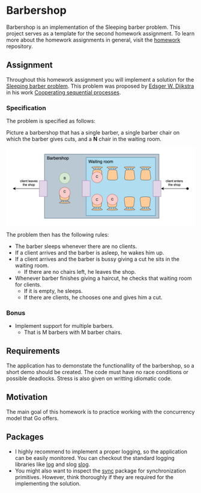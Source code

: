# Barbershop

Barbershop is an implementation of the Sleeping barber problem. This project serves as a template for the second homework assignment. To learn more about the homework assignments in general, visit the [homework](https://github.com/course-go/homework) repository.

## Assignment

Throughout this homework assignment you will implement a solution for the [Sleeping barber problem](https://en.wikipedia.org/wiki/Sleeping_barber_problem). This problem was proposed by [Edsger W. Dijkstra](https://en.wikipedia.org/wiki/Edsger_Dijkstra) in his work [Cooperating sequential processes](https://www.cs.utexas.edu/users/EWD/transcriptions/EWD01xx/EWD123.html).

### Specification

The problem is specified as follows:

Picture a barbershop that has a single barber, a single barber chair on which the barber gives cuts, and a **N** chair in the waiting room.

![Barbershop diagram](assets/barbershop.svg)

The problem then has the following rules:
- The barber sleeps whenever there are no clients.
- If a client arrives and the barber is asleep, he wakes him up.
- If a client arrives and the barber is bussy giving a cut he sits in the waiting room.
    - If there are no chairs left, he leaves the shop.
- Whenever barber finishes giving a haircut, he checks that waiting room for clients.
    - If it is empty, he sleeps.
    - If there are clients, he chooses one and gives him a cut.

### Bonus

- Implement support for multiple barbers.
    - That is M barbers with M barber chairs.

## Requirements

The application has to demonstate the functionallity of the barbershop, so a short demo should be created. The code must have no race conditions or possible deadlocks. Stress is also given on writting idiomatic code.

## Motivation

The main goal of this homework is to practice working with the concurrency model that Go offers.

## Packages

- I highly recommend to implement a proper logging, so the application can be easily monitored. You can checkout the standard logging libraries like [log](http://pkg.go.dev/log) and slog [slog](http://pkg.go.dev/log/slog).
- You might also want to inspect the [sync](https://pkg.go.dev/sync) package for synchronization primitives. However, think thoroughly if they are required for the implementing the solution.

